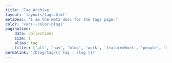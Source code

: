 ```yaml
---
title: 'Tag Archive'
layout: 'layouts/tags.html'
metaDesc: 'I am the meta desc for the tags page.'
color: 'var(--color-blog)'
pagination:
    data: collections
    size: 1
    alias: tag
    filter: ['all', 'nav', 'blog', 'work', 'featuredWork', 'people', 'rss']
permalink: '/blog/tag/{{ tag | slug }}/'
---
```

